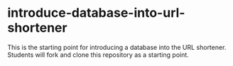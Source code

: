 introduce-database-into-url-shortener
=====================================

This is the starting point for introducing a database into the URL shortener. Students will fork and clone this repository as a starting point.
